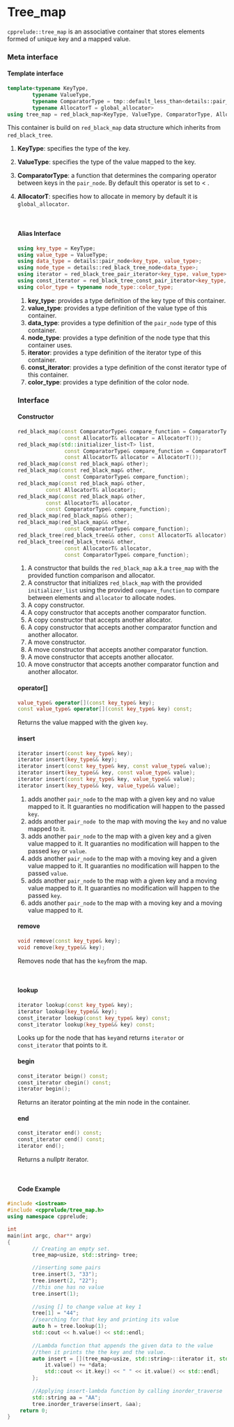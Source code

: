 # Tree_map

`cpprelude::tree_map`  is an associative container that stores elements formed of unique key and a mapped value. 

### Meta interface

#### Template interface

```c++
template<typename KeyType, 
		typename ValueType,
		typename ComparatorType = tmp::default_less_than<details::pair_node<KeyType,ValueType>>,
		typename AllocatorT = global_allocator>
using tree_map = red_black_map<KeyType, ValueType, ComparatorType, AllocatorT>;
```

This container is build on `red_black_map` data structure which inherits from `red_black_tree`.

1. **KeyType**: specifies the type of the key.

2. **ValueType**: specifies the type of the value mapped to the key.

3. **ComparatorType**: a function that determines the comparing operator between keys in the `pair_node`. By default this operator is set to < .

4. **AllocatorT**: specifies how to allocate in memory by default it is `global_allocator`.

   ​

   #### Alias Interface

   ```C++
   using key_type = KeyType;
   using value_type = ValueType;
   using data_type = details::pair_node<key_type, value_type>;
   using node_type = details::red_black_tree_node<data_type>;
   using iterator = red_black_tree_pair_iterator<key_type, value_type>;
   using const_iterator = red_black_tree_const_pair_iterator<key_type, value_type>;
   using color_type = typename node_type::color_type;
   ```

   1. **key_type**:  provides a type definition of the key type of this container.
   2. **value_type**:  provides a type definition of the value type of this container.
   3. **data_type**: provides a type definition of the `pair_node` type of this container.
   4. **node_type**: provides a type definition of the node type that this container uses.
   5. **iterator**: provides a type definition of the iterator type of this container.
   6. **const_iterator**: provides a type definition of the const iterator type of this container.
   7. **color_type**: provides a type definition of the color node.

   ### Interface

   #### Constructor

   ```c++
   red_black_map(const ComparatorType& compare_function = ComparatorType(), 
                  const AllocatorT& allocator = AllocatorT());
   red_black_map(std::initializer_list<T> list,
                  const ComparatorType& compare_function = ComparatorType(),
                  const AllocatorT& allocator = AllocatorT());
   red_black_map(const red_black_map& other);
   red_black_map(const red_black_map& other,
                  const ComparatorType& compare_function);
   red_black_map(const red_black_map& other,
   			const AllocatorT& allocator);
   red_black_map(const red_black_map& other,
   			const AllocatorT& allocator,
   			const ComparatorType& compare_function);
   red_black_map(red_black_map&& other);
   red_black_map(red_black_map&& other, 
                  const ComparatorType& compare_function);
   red_black_tree(red_black_tree&& other, const AllocatorT& allocator);
   red_black_tree(red_black_tree&& other, 
                  const AllocatorT& allocator,
                  const ComparatorType& compare_function); 
   ```

   1. A constructor that builds the `red_black_map` a.k.a `tree_map` with the provided function comparison and allocator.
   2. A constructor that initializes `red_black_map` with the provided `initializer_list` using the provided `compare_function`  to compare between elements and `allocator` to allocate nodes.
   3. A copy constructor.
   4. A copy constructor that accepts another comparator function.
   5. A copy constructor that accepts another allocator.
   6. A copy constructor that accepts another comparator function and another allocator.
   7. A move constructor.
   8. A move constructor that accepts another comparator function.
   9. A move constructor that accepts another allocator.
   10. A move constructor that accepts another comparator function and another allocator.

   #### operator[]

   ```c++
   value_type& operator[](const key_type& key);
   const value_type& operator[](const key_type& key) const;
   ```

   Returns the value mapped with the given `key`.

   #### insert

   ```c++
   iterator insert(const key_type& key);
   iterator insert(key_type&& key);
   iterator insert(const key_type& key, const value_type& value);
   iterator insert(key_type&& key, const value_type& value);
   iterator insert(const key_type& key, value_type&& value);
   iterator insert(key_type&& key, value_type&& value);
   ```

   1. adds another `pair_node` to the map with a given key and no value mapped to it. It guaranties no modification will happen to the passed `key`.
   2. adds another `pair_node `to the map with moving the `key` and no value mapped to it.
   3. adds another `pair_node` to the map with a given key and a given value mapped to it. It guaranties no modification will happen to the passed `key` or `value`.
   4. adds another `pair_node` to the map with a moving key and a given value mapped to it. It guaranties no modification will happen to the passed  `value`.
   5. adds another `pair_node` to the map with a given key and a moving value mapped to it. It guaranties no modification will happen to the passed  `key`.
   6. adds another `pair_node` to the map with a moving key and a moving value mapped to it. 

   #### remove

   ```c++
   void remove(const key_type& key);
   void remove(key_type&& key);
   ```

    Removes node that has the `key`from the map. 

   ​

   #### lookup

   ```c++
   iterator lookup(const key_type& key);
   iterator lookup(key_type&& key);
   const_iterator lookup(const key_type& key) const;
   const_iterator lookup(key_type&& key) const;
   ```

   Looks up for the node that has `key`and returns `iterator` or `const_iterator` that points to it. 

   #### begin

   ```c++
   const_iterator beign() const;
   const_iterator cbegin() const;
   iterator begin();
   ```

   Returns an iterator pointing at the min node in the container.

   #### end

   ```c++
   const_iterator end() const;
   const_iterator cend() const;
   iterator end();
   ```

   Returns a nullptr iterator.

   ​

   #### Code Example


```c++
#include <iostream>
#include <cpprelude/tree_map.h>
using namespace cpprelude;

int
main(int argc, char** argv)
{
    	// Creating an empty set.
		tree_map<usize, std::string> tree;

		//inserting some pairs
		tree.insert(3, "33");
		tree.insert(2, "22");
		//this one has no value
		tree.insert(1);
		
		//using [] to change value at key 1
		tree[1] = "44";
		//searching for that key and printing its value
		auto h = tree.lookup(1);
		std::cout << h.value() << std::endl; 
  
		//Lambda function that appends the given data to the value 
  		//then it prints the the key and the value.
		auto insert = [](tree_map<usize, std::string>::iterator it, std::string* data) {
			it.value() += *data;
			std::cout << it.key() << " " << it.value() << std::endl;
		};
  
		//Applying insert-lambda function by calling inorder_traverse
		std::string aa = "AA";
		tree.inorder_traverse(insert, &aa);
	return 0;
}
```

